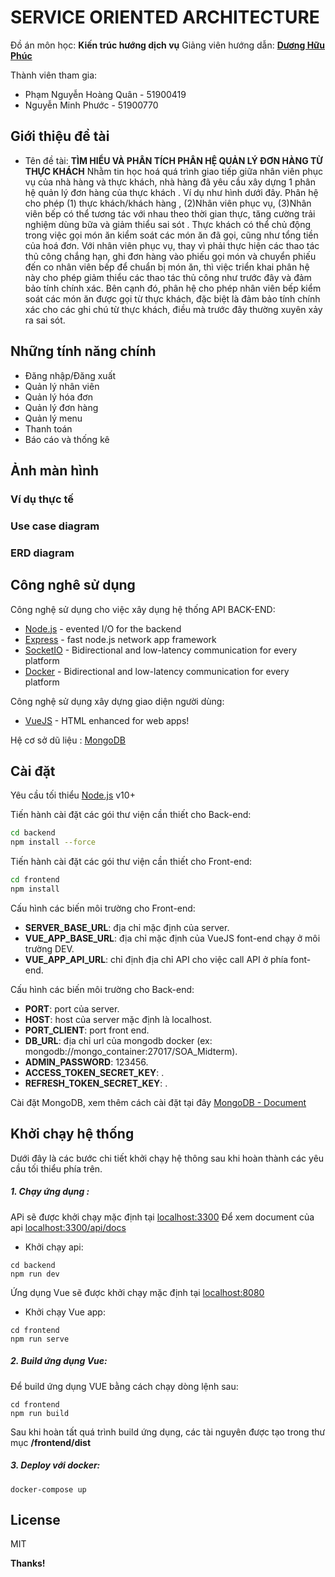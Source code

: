 # SERVICE ORIENTED ARCHITECTURE

Đồ án môn học: **Kiến trúc hướng dịch vụ**
Giảng viên hướng dẫn: [**Dương Hữu Phúc**][dhp]

Thành viên tham gia:

-   Phạm Nguyễn Hoàng Quân - 51900419
-   Nguyễn Minh Phước - 51900770

## Giới thiệu đề tài

-   Tên đề tài: **TÌM HIỂU VÀ PHÂN TÍCH PHÂN HỆ QUẢN LÝ ĐƠN HÀNG TỪ THỰC KHÁCH**
    Nhằm tin học hoá quá trình giao tiếp giữa nhân viên phục vụ của nhà hàng và thực khách,
    nhà hàng đã yêu cầu xây dựng 1 phân hệ quản lý đơn hàng của thực khách . Ví dụ như hình dưới đây. Phân hệ cho phép (1) thực khách/khách hàng , (2)Nhân viên phục vụ, (3)Nhân viên bếp có thể tương tác với nhau theo thời gian thực, tăng cường trải nghiệm dùng bữa và giảm thiểu sai sót . Thực khách có thể chủ động trong việc gọi món ăn kiểm soát các món ăn đã gọi, cũng như tổng tiền của hoá đơn. Với nhân viên phục vụ, thay vì phải thực hiện các thao tác thủ công chắng hạn, ghi đơn hàng vào phiếu gọi món và chuyển phiếu đến co nhân viên bếp để chuẩn bị món ăn, thì việc triển khai phân hệ này cho phép giảm thiểu các thao tác thủ công như trước đây và đảm bảo tính chính xác. Bên cạnh đó, phân hệ cho phép nhân viên bếp kiểm soát các món ăn được gọi từ thực khách, đặc biệt là đảm bảo tính chính xác cho các ghi chú từ thực khách, điều mà trước đây thường xuyên xảy ra sai sót.

## Những tính năng chính

-   Đăng nhập/Đăng xuất
-   Quản lý nhân viên
-   Quản lý hóa đơn
-   Quản lý đơn hàng
-   Quản lý menu
-   Thanh toán
-   Báo cáo và thống kê

## Ảnh màn hình

### Ví dụ thực tế

[](./latex_source/demo.PNG "Demo")

### Use case diagram

[](./latex_source/usecase.png "Use case diagram")

### ERD diagram

[](./latex_source/erd_diagram.png "ERD diagram")

## Công nghê sử dụng

Công nghệ sử dụng cho việc xây dụng hệ thống API BACK-END:

-   [Node.js] - evented I/O for the backend
-   [Express] - fast node.js network app framework
-   [SocketIO] - Bidirectional and low-latency communication for every platform
-   [Docker] - Bidirectional and low-latency communication for every platform

Công nghệ sử dụng xây dựng giao diện người dùng:

-   [VueJS] - HTML enhanced for web apps!

Hệ cơ sở dũ liệu : [MongoDB]

## Cài đặt

Yêu cầu tối thiểu [Node.js](https://nodejs.org/) v10+

Tiến hành cài đặt các gói thư viện cần thiết cho Back-end:

```sh
cd backend
npm install --force
```

Tiến hành cài đặt các gói thư viện cần thiết cho Front-end:

```sh
cd frontend
npm install
```

Cấu hình các biến môi trường cho Front-end:

-   **SERVER_BASE_URL**: địa chỉ mặc định của server.
-   **VUE_APP_BASE_URL**: địa chỉ mặc định của VueJS font-end chạy ở môi trường DEV.
-   **VUE_APP_API_URL**: chỉ định địa chỉ API cho việc call API ở phía font-end.

Cấu hình các biến môi trường cho Back-end:

-   **PORT**: port của server.
-   **HOST**: host của server mặc định là localhost.
-   **PORT_CLIENT**: port front end.
-   **DB_URL**: địa chỉ url của mongodb docker (ex: mongodb://mongo_container:27017/SOA_Midterm).
-   **ADMIN_PASSWORD**: 123456.
-   **ACCESS_TOKEN_SECRET_KEY**: .
-   **REFRESH_TOKEN_SECRET_KEY**: .

Cài đặt MongoDB, xem thêm cách cài đặt tại đây [MongoDB - Document]

## Khởi chạy hệ thống

Dưới đây là các bước chi tiết khởi chạy hệ thông sau khi hoàn thành các yêu cầu tối thiểu phía trên.

##### 1. Chạy ứng dụng :

APi sẽ được khởi chạy mặc định tại [localhost:3300](http://localhost:3300/)
Để xem document của api [localhost:3300/api/docs](http://localhost:3300/api/docs)

-   Khởi chạy api:

```
cd backend
npm run dev
```

Ứng dụng Vue sẽ được khởi chạy mặc định tại [localhost:8080](http://localhost:8080)

-   Khởi chạy Vue app:

```
cd frontend
npm run serve
```

##### 2. Build ứng dụng Vue:

Để build ứng dụng VUE bằng cách chạy dòng lệnh sau:

```
cd frontend
npm run build
```

Sau khi hoàn tất quá trình build ứng dụng, các tài nguyên được tạo trong thư mục **/frontend/dist**

##### 3. Deploy với docker:

```
docker-compose up
```

## License

MIT

**Thanks!**

[//]: # "These are reference links used in the body of this note and get stripped out when the markdown processor does its job. There is no need to format nicely because it shouldn't be seen. Thanks SO - http://stackoverflow.com/questions/4823468/store-comments-in-markdown-syntax"
[dhp]: https://github.com/duonghuuphuc
[git]: https://git-scm.com/
[node.js]: http://nodejs.org
[express]: http://expressjs.com
[vuejs]: http://vuejs.org
[mongodb]: https://www.mongodb.com
[mongodb - document]: https://www.mongodb.com/docs/
[SocketIO]: https://socket.io/
[Docker]: https://www.docker.com/
